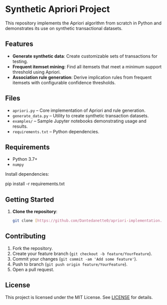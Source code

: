 # Synthetic Apriori Project

This repository implements the Apriori algorithm from scratch in Python and demonstrates its use on synthetic transactional datasets.

## Features

* **Generate synthetic data**: Create customizable sets of transactions for testing.
* **Frequent itemset mining**: Find all itemsets that meet a minimum support threshold using Apriori.
* **Association rule generation**: Derive implication rules from frequent itemsets with configurable confidence thresholds.

## Files

* `apriori.py` – Core implementation of Apriori and rule generation.
* `generate_data.py` – Utility to create synthetic transaction datasets.
* `examples/` – Sample Jupyter notebooks demonstrating usage and results.
* `requirements.txt` – Python dependencies.

## Requirements

* Python 3.7+
* `numpy`

Install dependencies:


pip install -r requirements.txt


## Getting Started

1. **Clone the repository**:

   ```bash
   git clone [https://github.com/Dantedanette0/apriori-implementation.git](https://github.com/Dantedanette0/apriori-implementation.git)

## Contributing

1. Fork the repository.
2. Create your feature branch (`git checkout -b feature/YourFeature`).
3. Commit your changes (`git commit -am 'Add some feature'`).
4. Push to branch (`git push origin feature/YourFeature`).
5. Open a pull request.

## License

This project is licensed under the MIT License. See [LICENSE](LICENSE) for details.
